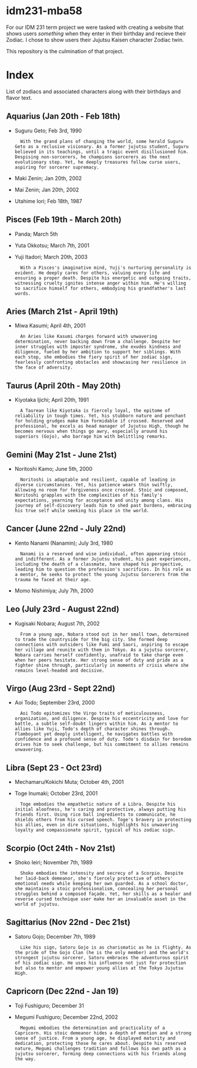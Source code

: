 # idm231-mba58

For our IDM 231 term project we were tasked with creating a website that shows users *something* when they enter in their birthday and recieve their Zodiac. I chose to show users their Jujutsu Kaisen character Zodiac twin. 

This repository is the culmination of that project. 

# Index
List of zodiacs and associated characters along with their birthdays and flavor text. 

## Aquarius (Jan 20th - Feb 18th)
- Suguru Geto; Feb 3rd, 1990

        With the grand plans of changing the world, some herald Suguru Geto as a reclusive visionary. As a former jujutsu student, Suguru believed in its teachings, until a tragic event disillusioned him. Despising non-sorcerers, he champions sorcerers as the next evolutionary step. Yet, he deeply treasures fellow curse users, aspiring for sorcerer supremacy.

- Maki Zenin; Jan 20th, 2002
- Mai Zenin; Jan 20th, 2002 
- Utahime Iori; Feb 18th, 1987

## Pisces (Feb 19th - March 20th)
- Panda; March 5th
- Yuta Okkotsu; March 7th, 2001 
- Yuji Itadori; March 20th, 2003

        With a Pisces's imaginative mind, Yuji's nurturing personality is evident. He deeply cares for others, valuing every life and ensuring a proper death. Despite his energetic and outgoing traits, witnessing cruelty ignites intense anger within him. He's willing to sacrifice himself for others, embodying his grandfather's last words.

## Aries (March 21st - April 19th)
- Miwa Kasumi; April 4th, 2001

        An Aries like Kasumi charges forward with unwavering determination, never backing down from a challenge. Despite her inner struggles with imposter syndrome, she exudes kindness and diligence, fueled by her ambition to support her siblings. With each step, she embodies the fiery spirit of her zodiac sign, fearlessly confronting obstacles and showcasing her resilience in the face of adversity.

## Taurus (April 20th - May 20th)
- Kiyotaka Ijichi; April 20th, 1991

        A Taurean like Kiyotaka is fiercely loyal, the epitome of reliability in tough times. Yet, his stubborn nature and penchant for holding grudges make him formidable if crossed. Reserved and professional, he excels as head manager of Jujutsu High, though he becomes nervous when things go awry, especially around his superiors (Gojo), who barrage him with belittling remarks.

## Gemini (May 21st - June 21st)
- Noritoshi Kamo; June 5th, 2000

        Noritoshi is adaptable and resilient, capable of leading in diverse circumstances. Yet, his patience wears thin swiftly, allowing no room for forgiveness once crossed. Stoic and composed, Noritoshi grapples with the complexities of his family's expectations, yearning for acceptance and unity among clans. His journey of self-discovery leads him to shed past burdens, embracing his true self while seeking his place in the world.

## Cancer (June 22nd - July 22nd)
- Kento Nanami (Nanamin); July 3rd, 1980 

        Nanami is a reserved and wise individual, often appearing stoic and indifferent. As a former Jujutsu student, his past experiences, including the death of a classmate, have shaped his perspective, leading him to question the profession's sacrifices. In his role as a mentor, he seeks to protect the young Jujutsu Sorcerers from the trauma he faced at their age. 

- Momo Nishimiya; July 7th, 2000

## Leo (July 23rd - August 22nd)
- Kugisaki Nobara; August 7th, 2002

        From a young age, Nobara stood out in her small town, determined to trade the countryside for the big city. She formed deep connections with outsiders like Fumi and Saori, aspiring to escape her village and reunite with them in Tokyo. As a jujutsu sorcerer, Nobara carries herself confidently, unafraid to take charge even when her peers hesitate. Her strong sense of duty and pride as a fighter shine through, particularly in moments of crisis where she remains level-headed and decisive.

## Virgo (Aug 23rd - Sept 22nd)
- Aoi Todo; September 23rd, 2000

        Aoi Todo epitomizes the Virgo traits of meticulousness, organization, and diligence. Despite his eccentricity and love for battle, a subtle self-doubt lingers within him. As a mentor to allies like Yuji, Todo's depth of character shines through. Flamboyant yet deeply intelligent, he navigates battles with confidence and a profound sense of duty. Todo's disdain for boredom drives him to seek challenge, but his commitment to allies remains unwavering.   

## Libra (Sept 23 - Oct 23rd)
- Mechamaru/Kokichi Muta; October 4th, 2001
- Toge Inumaki; October 23rd, 2001 

        Toge embodies the empathetic nature of a Libra. Despite his initial aloofness, he's caring and protective, always putting his friends first. Using rice ball ingredients to communicate, he shields others from his cursed speech. Toge's bravery in protecting his allies, even in dire situations, highlights his unwavering loyalty and compassionate spirit, typical of his zodiac sign.

## Scorpio (Oct 24th - Nov 21st)
- Shoko Ieiri; November 7th, 1989

        Shoko embodies the intensity and secrecy of a Scorpio. Despite her laid-back demeanor, she's fiercely protective of others' emotional needs while keeping her own guarded. As a school doctor, she maintains a stoic professionalism, concealing her personal struggles behind a composed façade. Yet, her skills as a healer and reverse cursed technique user make her an invaluable asset in the world of jujutsu.

## Sagittarius (Nov 22nd - Dec 21st)
- Satoru Gojo; December 7th, 1989

        Like his sign, Satoru Gojo is as charismatic as he is flighty. As the pride of the Gojo Clan (he is the only member) and the world's strongest jujutsu sorcerer, Satoru embraces the adventurous spirit of his zodiac sign. He uses his influence not just for protection but also to mentor and empower young allies at the Tokyo Jujutsu High.

## Capricorn (Dec 22nd - Jan 19)
- Toji Fushiguro; December 31
- Megumi Fushiguro; December 22nd, 2002

        Megumi embodies the determination and practicality of a Capricorn. His stoic demeanor hides a depth of emotion and a strong sense of justice. From a young age, he displayed maturity and dedication, protecting those he cares about. Despite his reserved nature, Megumi challenges tradition and follows his own path as a jujutsu sorcerer, forming deep connections with his friends along the way.


